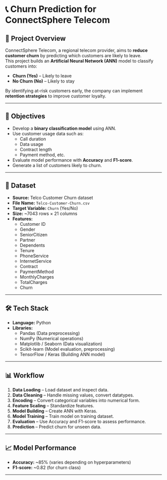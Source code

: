 # 📞 Churn Prediction for ConnectSphere Telecom

## 📌 Project Overview
ConnectSphere Telecom, a regional telecom provider, aims to **reduce customer churn** by predicting which customers are likely to leave.  
This project builds an **Artificial Neural Network (ANN)** model to classify customers into:
- **Churn (Yes)** – Likely to leave
- **No Churn (No)** – Likely to stay

By identifying at-risk customers early, the company can implement **retention strategies** to improve customer loyalty.

---

## 🎯 Objectives
- Develop a **binary classification model** using ANN.
- Use customer usage data such as:
  - Call duration
  - Data usage
  - Contract length
  - Payment method, etc.
- Evaluate model performance with **Accuracy** and **F1-score**.
- Generate a list of customers likely to churn.

---

## 📂 Dataset
- **Source:** Telco Customer Churn dataset  
- **File Name:** `Telco-Customer-Churn.csv`  
- **Target Variable:** `Churn` (Yes/No)  
- **Size:** ~7043 rows × 21 columns  
- **Features:**  
  - Customer ID
  - Gender
  - SeniorCitizen
  - Partner
  - Dependents
  - Tenure
  - PhoneService
  - InternetService
  - Contract
  - PaymentMethod
  - MonthlyCharges
  - TotalCharges
  - Churn

---

## 🛠 Tech Stack
- **Language:** Python
- **Libraries:**
  - Pandas (Data preprocessing)
  - NumPy (Numerical operations)
  - Matplotlib / Seaborn (Data visualization)
  - Scikit-learn (Model evaluation, preprocessing)
  - TensorFlow / Keras (Building ANN model)

---

## 📊 Workflow
1. **Data Loading** – Load dataset and inspect data.
2. **Data Cleaning** – Handle missing values, convert datatypes.
3. **Encoding** – Convert categorical variables into numerical form.
4. **Feature Scaling** – Standardize features.
5. **Model Building** – Create ANN with Keras.
6. **Model Training** – Train model on training dataset.
7. **Evaluation** – Use Accuracy and F1-score to assess performance.
8. **Prediction** – Predict churn for unseen data.

---

## 📈 Model Performance
- **Accuracy:** ~85% (varies depending on hyperparameters)
- **F1-score:** ~0.82 (for churn class)

---


